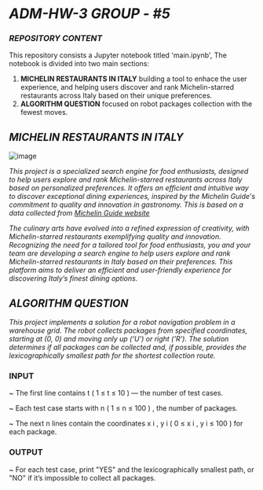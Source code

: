 
# *ADM-HW-3*   *GROUP - #5*

### *REPOSITORY CONTENT*

This repository consists a Jupyter notebook titled 'main.ipynb', The notebook is divided into two main sections:

1. __MICHELIN RESTAURANTS IN ITALY__ building a tool to enhace the user experience, and helping users discover and rank Michelin-starred restaurants across Italy based on their unique preferences.
2. __ALGORITHM QUESTION__ focused on robot packages collection with the fewest moves.

## *MICHELIN RESTAURANTS IN ITALY*

![image](https://github.com/user-attachments/assets/b2856b1d-d767-4790-b222-628a40204bde)

*This project is a specialized search engine for food enthusiasts, designed to help users explore and rank Michelin-starred restaurants across Italy based on personalized preferences. It offers an efficient and intuitive way to discover exceptional dining experiences, inspired by the Michelin Guide's commitment to quality and innovation in gastronomy. This is based on a data collected from [Michelin Guide website](https://guide.michelin.com/en/it/restaurants)* 

*The culinary arts have evolved into a refined expression of creativity, with Michelin-starred restaurants exemplifying quality and innovation. Recognizing the need for a tailored tool for food enthusiasts, you and your team are developing a search engine to help users explore and rank Michelin-starred restaurants in Italy based on their preferences. This platform aims to deliver an efficient and user-friendly experience for discovering Italy’s finest dining options.*

## *ALGORITHM QUESTION*

*This project implements a solution for a robot navigation problem in a warehouse grid. The robot collects packages from specified coordinates, starting at (0, 0) and moving only up ('U') or right ('R'). The solution determines if all packages can be collected and, if possible, provides the lexicographically smallest path for the shortest collection route.*

### INPUT

~ The first line contains 
t
(
1
≤
t
≤
10
)
 — the number of test cases.
 
~ Each test case starts with 
n
(
1
≤
n
≤
100
)
, the number of packages.

~ The next 
n
 lines contain the coordinates 
x
i
,
y
i
(
0
≤
x
i
,
y
i
≤
100
)
 for each package.

### OUTPUT

~ For each test case, print "YES" and the lexicographically smallest path, or "NO" if it’s impossible to collect all packages.
